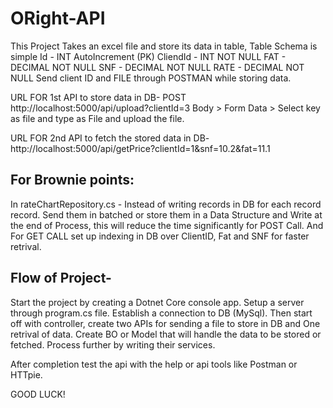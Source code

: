 # ORight-API

This Project Takes an excel file and store its data in table, Table Schema is simple
Id - INT AutoIncrement (PK)
CliendId - INT NOT NULL
FAT - DECIMAL NOT NULL
SNF - DECIMAL NOT NULL
RATE - DECIMAL NOT NULL
Send client ID and FILE through POSTMAN while storing data.

URL FOR 1st API to store data in DB-
POST http://localhost:5000/api/upload?clientId=3
Body > Form Data > Select key as file and type as File and upload the file.

URL FOR 2nd API to fetch the stored data in DB-
http://localhost:5000/api/getPrice?clientId=1&snf=10.2&fat=11.1

## For Brownie points:
In rateChartRepository.cs - Instead of writing records in DB for each record record. Send them in batched or store them in a Data Structure and Write at the end of Process, this will reduce the time significantly for POST Call.
And For GET CALL set up indexing in DB over ClientID, Fat and SNF for faster retrival.


## Flow of Project-
Start the project by creating a Dotnet Core console app. 
Setup a server through program.cs file. 
Establish a connection to DB (MySql).
Then start off with controller, create two APIs for sending a file to store in DB and One retrival of data.
Create BO or Model that will handle the data to be stored or fetched.
Process further by writing their services.

After completion test the api with the help or api tools like Postman or HTTpie.

GOOD LUCK!
